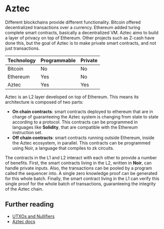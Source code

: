 # Aztec

Different blockchains provide different functionality. Bitcoin offered decentralized transactions over a currency. Ethereum added turing complete smart contracts, basically a decentralized VM. Aztec aims to build a layer of privacy on top of Ethereum. Other projects such as Z-cash have done this, but the goal of Aztec is to make private smart contracts, and not just transactions.

|Technology|Programmable|Private|
|----------|------------|-------|
|Bitcoin   | No         | No    |
|Ethereum  | Yes        | No    |
|Aztec     | Yes        | Yes   |

Aztec is an L2 layer developed on top of Ethereum. This means its architecture is composed of two parts:

- **On chain contracts**: smart contracts deployed to ethereum that are in charge of guaranteeing the Aztec system is changing from state to state according to a protocol. This contracts can be programmed in languages like **Solidity**, that are compatible with the Ethereum instruction set.
- **Off chain contracts**: smart contracts running outside Ethereum, inside the Aztec ecosystem, in parallel. This contracts can be programmed using Noir, a language that compiles to zk circuits.

The contracts in the L1 and L2 interact with each other to provide a number of benefits. First, the smart contracts living in the L2, written in **Noir**, can handle private inputs. Also, the transactions can be pooled by a program called the sequencer into. A single zero knowledge proof can be generated for this whole batch. Finally, the smart contract living in the L1 can verify this single proof for the whole batch of transactions, guaranteeing the integrity of the Aztec chain.

## Further reading
- [UTXOs and Nullifiers](https://medium.com/aztec-protocol/fully-confidential-ethereum-transactions-aztec-networks-privacy-architecture-274f968b13d4)
- [Aztec docs](https://docs.aztec.network/concepts/foundation/main)
